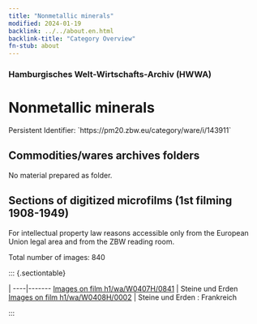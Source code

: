 ```yaml
---
title: "Nonmetallic minerals"
modified: 2024-01-19
backlink: ../../about.en.html
backlink-title: "Category Overview"
fn-stub: about
---
```


### Hamburgisches Welt-Wirtschafts-Archiv (HWWA)

# Nonmetallic minerals

<div class="hint">Persistent Identifier: `https://pm20.zbw.eu/category/ware/i/143911`</div>







## Commodities/wares archives folders





No material prepared as folder.



<a id="filmsections" />

## Sections of digitized microfilms (1st filming 1908-1949)

<p>For intellectual property law reasons accessible only from the European Union legal area and from the ZBW reading room.</p>



<p>Total number of images: 840</p>




::: {.sectiontable}

 | 
----|-------
<a class="btn" href="https://pm20.zbw.eu/film/h1/wa/W0407H/0841" rel="nofollow">Images on film h1/wa/W0407H/0841</a> | Steine und Erden
<a class="btn" href="https://pm20.zbw.eu/film/h1/wa/W0408H/0002" rel="nofollow">Images on film h1/wa/W0408H/0002</a> | Steine und Erden : Frankreich


:::
















